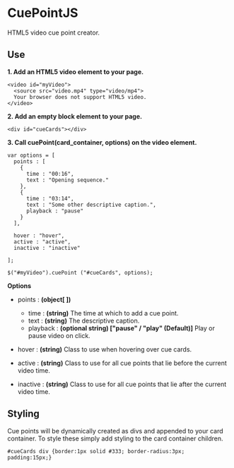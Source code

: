 # CuePointJS
HTML5 video cue point creator.

## Use
**1. Add an HTML5 video element to your page.**
```
<video id="myVideo">
  <source src="video.mp4" type="video/mp4">
  Your browser does not support HTML5 video.
</video>
```

**2. Add an empty block element to your page.**
``` 
<div id="cueCards"></div>
```

**3. Call cuePoint(card_container, options) on the video element.**
```
var options = [
  points : [
    {
      time : "00:16",
      text : "Opening sequence."
    },
    {
      time : "03:14",
      text : "Some other descriptive caption.",
      playback : "pause"
    }
  ],
  
  hover : "hover",
  active : "active",
  inactive : "inactive"
  
];

$("#myVideo").cuePoint ("#cueCards", options);
```

**Options**
- points : **(object[ ])**
  - time : **(string)** The time at which to add a cue point.
  - text : **(string)** The descriptive caption.
  - playback : **(optional string) ["pause" / "play" (Default)]** Play or pause video on click.
  
- hover : **(string)** Class to use when hovering over cue cards.
- active : **(string)** Class to use for all cue points that lie before the current video time.
- inactive : **(string)** Class to use for all cue points that lie after the current video time.

## Styling
Cue points will be dynamically created as divs and appended to your card container. To style these simply add styling to the card container children.
```
#cueCards div {border:1px solid #333; border-radius:3px; padding:15px;}
````
